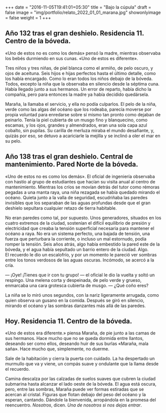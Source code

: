 +++
date = "2016-11-05T19:41:01+05:30"
title = "Bajo la cúpula"
draft = false
image = "img/portfolio/relato_2022_01_01_marana.jpg"
showonlyimage = false
weight = 1
+++


## Año 132 tras el gran deshielo. Residencia 11. Centro de la bóveda. 

«Uno de estos no es como los demás» pensó la madre, mientras observaba los bebés durmiendo en sus cunas. «Uno de estos es diferente».  
<!--more-->
Tres niños y tres niñas, de piel blanca como el armiño, de pelo oscuro, y ojos de aceituna. Seis hijos e hijas perfectos hasta el último detalle, como los había encargado. Como lo eran todos los niños debajo de la bóveda. Todos, excepto la niña que la observaba en silencio desde la séptima cuna. Había llegado junto a sus hermanos. Un error de reparto, había dicho la compañía, pero para entonces la madre ya había decidido quedársela. 

Maraña, la llamaba el servicio, y ella no podía culparlos. El pelo de la niña, verde como las algas del océano que los rodeaba, parecía moverse por propia voluntad para enredarse sobre sí mismo tan pronto como dejaban de peinarlo. Tenía la piel cubierta de un musgo fino y blanquecino, como escamas, y los ojos, grandes y almendrados, eran una sola capa azul cobalto, sin pupilas. Su carilla de merluza miraba el mundo desafiante, y, quizás por eso, se detuvo a acariciarle la mejilla y se inclinó a oler el mar en su pelo. 
 
## Año 138 tras el gran deshielo. Central de mantenimiento. Pared Norte de la bóveda. 

«Uno de estos no es como los demás». El oficial de ingeniería observaba con hastío al grupo de estudiantes que hacían su visita anual al centro de mantenimiento. Mientras los críos se movían detrás del tutor como rémoras pegadas a una manta raya, una niña rezagada se había quedado mirando el océano. Quieta junto a la valla de seguridad, escudriñaba las paredes invisibles que los separaban de las aguas profundas desde que el gran deshielo sepultara cualquier retazo de tierra habitable. 

No eran paredes como tal, por supuesto. Unos generadores, situados en los cuatro extremos de la ciudad, sostenían el difícil equilibrio de presión y electricidad que creaba la tensión superficial necesaria para mantener el océano a raya. No era un sistema perfecto, una bajada de tensión, una fuerza que perturbara la corriente, o incluso un mal estornudo, podía romper la tensión. Seis años atrás, algo había embestido la pared este de la bóveda, y el agua había sepultado un barrio entero de la ciudad. Algo.  
El recuerdo le dio un escalofrío, y por un momento le pareció ver sombras entre los tonos verdosos de las aguas oscuras. Incómodo, se acercó a la cría. 

— ¡Oye! ¡Tienes que ir con tu grupo! — el oficial le dio la vuelta y soltó un respingo. Una melena corta y despeinada, de pelo verde y grueso, enmarcaba una cara grotesca cubierta de musgo. — ¿Qué coño eres? 

La niña se lo miró unos segundos, con la nariz ligeramente arrugada, como quien observa un gusano en la comida. Después se giró en silencio, mirando el océano y las sombras danzantes más allá de las paredes. 
 
## Hoy. Residencia 11. Centro de la bóveda.  

«Uno de estos era diferente.» piensa Maraña, de pie junto a las camas de sus hermanos. Hace mucho que no se queda dormida entre llantos, deseando ser como ellos, deseando huir de sus burlas «Maraña, mala saña». Hace mucho que, simplemente, no duerme. 

Sale de la habitación y cierra la puerta con cuidado. La ha despertado un murmullo que va y viene, un compás suave y ondulante que la llama desde el recuerdo. 

Camina descalza por las calzadas de suelos suaves que cubren la ciudad submarina hasta alcanzar el lado oeste de la bóveda. El agua está oscura, pero, entre las sombras, Maraña puede ver formas estiradas que se acercan al cristal. Figuras que flotan debajo del peso del océano y la esperan, cantando. Dándole la bienvenida, arropándola en la promesa del reencuentro. _Nosotros_, dicen. _Una de nosotros si nos dejas entrar_. 